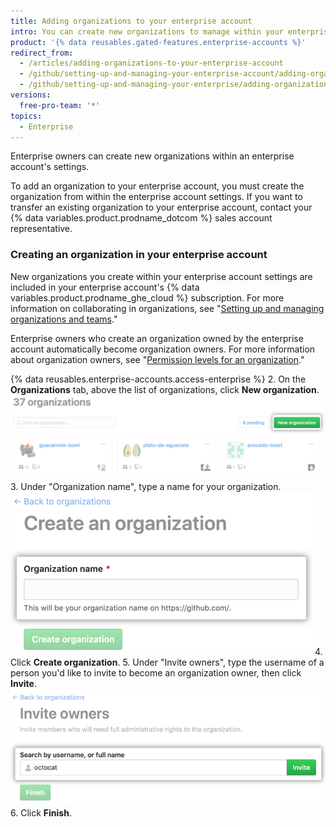 ```yaml
---
title: Adding organizations to your enterprise account
intro: You can create new organizations to manage within your enterprise account.
product: '{% data reusables.gated-features.enterprise-accounts %}'
redirect_from:
  - /articles/adding-organizations-to-your-enterprise-account
  - /github/setting-up-and-managing-your-enterprise-account/adding-organizations-to-your-enterprise-account
  - /github/setting-up-and-managing-your-enterprise/adding-organizations-to-your-enterprise-account
versions:
  free-pro-team: '*'
topics:
  - Enterprise
---
```


Enterprise owners can create new organizations within an enterprise account's settings.

To add an organization to your enterprise account, you must create the organization from within the enterprise account settings. If you want to transfer an existing organization to your enterprise account, contact your {% data variables.product.prodname_dotcom %} sales account representative.

### Creating an organization in your enterprise account

New organizations you create within your enterprise account settings are included in your enterprise account's {% data variables.product.prodname_ghe_cloud %} subscription. For more information on collaborating in organizations, see "[Setting up and managing organizations and teams](/categories/setting-up-and-managing-organizations-and-teams)."

Enterprise owners who create an organization owned by the enterprise account automatically become organization owners. For more information about organization owners, see "[Permission levels for an organization](/articles/permission-levels-for-an-organization)."

{% data reusables.enterprise-accounts.access-enterprise %}
2. On the **Organizations** tab, above the list of organizations, click **New organization**. ![New organization button](/assets/images/help/business-accounts/enterprise-account-add-org.png)
3. Under "Organization name", type a name for your organization. ![Field to type a new organization name](/assets/images/help/business-accounts/new-organization-name-field.png)
4. Click **Create organization**.
5. Under "Invite owners", type the username of a person you'd like to invite to become an organization owner, then click **Invite**. ![Organization owner search field and Invite button](/assets/images/help/business-accounts/invite-org-owner.png)
6. Click **Finish**.
